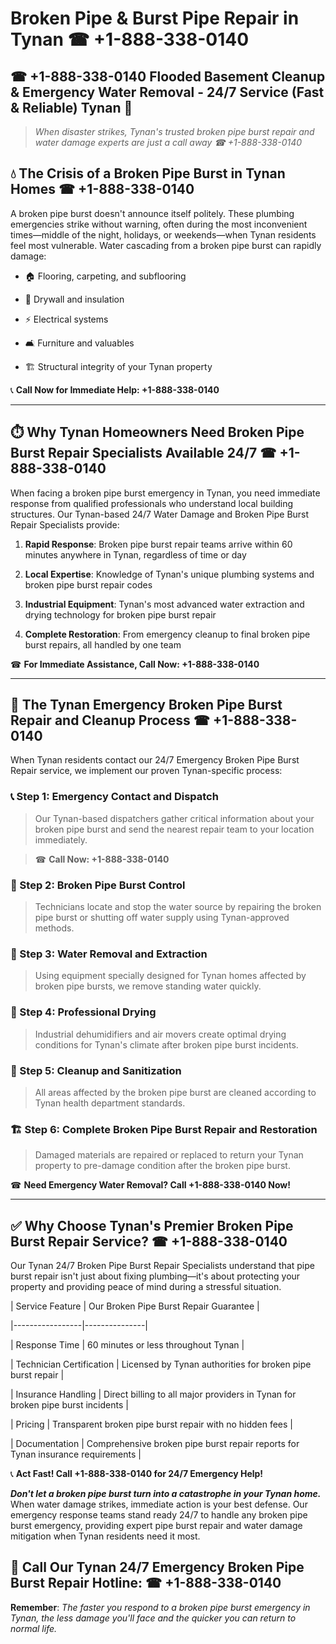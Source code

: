 # Broken Pipe & Burst Pipe Repair in Tynan ☎ +1-888-338-0140  
## ☎ +1-888-338-0140 Flooded Basement Cleanup & Emergency Water Removal - 24/7 Service (Fast & Reliable) Tynan 🚨  

> *When disaster strikes, Tynan's trusted broken pipe burst repair and water damage experts are just a call away ☎ +1-888-338-0140*  

## 💧 The Crisis of a Broken Pipe Burst in Tynan Homes ☎ +1-888-338-0140  

A broken pipe burst doesn't announce itself politely. These plumbing emergencies strike without warning, often during the most inconvenient times—middle of the night, holidays, or weekends—when Tynan residents feel most vulnerable. Water cascading from a broken pipe burst can rapidly damage:  

* 🏠 Flooring, carpeting, and subflooring  
* 🧱 Drywall and insulation  
* ⚡ Electrical systems  
* 🛋️ Furniture and valuables  
* 🏗️ Structural integrity of your Tynan property  

📞 **Call Now for Immediate Help: +1-888-338-0140**  

---  

## ⏱️ Why Tynan Homeowners Need Broken Pipe Burst Repair Specialists Available 24/7 ☎ +1-888-338-0140  

When facing a broken pipe burst emergency in Tynan, you need immediate response from qualified professionals who understand local building structures. Our Tynan-based 24/7 Water Damage and Broken Pipe Burst Repair Specialists provide:  

1. **Rapid Response**: Broken pipe burst repair teams arrive within 60 minutes anywhere in Tynan, regardless of time or day  
2. **Local Expertise**: Knowledge of Tynan's unique plumbing systems and broken pipe burst repair codes  
3. **Industrial Equipment**: Tynan's most advanced water extraction and drying technology for broken pipe burst repair  
4. **Complete Restoration**: From emergency cleanup to final broken pipe burst repairs, all handled by one team  

☎ **For Immediate Assistance, Call Now: +1-888-338-0140**  

---  

## 🔧 The Tynan Emergency Broken Pipe Burst Repair and Cleanup Process ☎ +1-888-338-0140  

When Tynan residents contact our 24/7 Emergency Broken Pipe Burst Repair service, we implement our proven Tynan-specific process:  

### 📞 Step 1: Emergency Contact and Dispatch  
> Our Tynan-based dispatchers gather critical information about your broken pipe burst and send the nearest repair team to your location immediately.  
> ☎ **Call Now: +1-888-338-0140**  

### 🚿 Step 2: Broken Pipe Burst Control  
> Technicians locate and stop the water source by repairing the broken pipe burst or shutting off water supply using Tynan-approved methods.  

### 🌊 Step 3: Water Removal and Extraction  
> Using equipment specially designed for Tynan homes affected by broken pipe bursts, we remove standing water quickly.  

### 💨 Step 4: Professional Drying  
> Industrial dehumidifiers and air movers create optimal drying conditions for Tynan's climate after broken pipe burst incidents.  

### 🧼 Step 5: Cleanup and Sanitization  
> All areas affected by the broken pipe burst are cleaned according to Tynan health department standards.  

### 🏗️ Step 6: Complete Broken Pipe Burst Repair and Restoration  
> Damaged materials are repaired or replaced to return your Tynan property to pre-damage condition after the broken pipe burst.  

☎ **Need Emergency Water Removal? Call +1-888-338-0140 Now!**  

---  

## ✅ Why Choose Tynan's Premier Broken Pipe Burst Repair Service? ☎ +1-888-338-0140  

Our Tynan 24/7 Broken Pipe Burst Repair Specialists understand that pipe burst repair isn't just about fixing plumbing—it's about protecting your property and providing peace of mind during a stressful situation.  

| Service Feature | Our Broken Pipe Burst Repair Guarantee |  
|-----------------|---------------|  
| Response Time | 60 minutes or less throughout Tynan |  
| Technician Certification | Licensed by Tynan authorities for broken pipe burst repair |  
| Insurance Handling | Direct billing to all major providers in Tynan for broken pipe burst incidents |  
| Pricing | Transparent broken pipe burst repair with no hidden fees |  
| Documentation | Comprehensive broken pipe burst repair reports for Tynan insurance requirements |  

📞 **Act Fast! Call +1-888-338-0140 for 24/7 Emergency Help!**  

***Don't let a broken pipe burst turn into a catastrophe in your Tynan home.*** When water damage strikes, immediate action is your best defense. Our emergency response teams stand ready 24/7 to handle any broken pipe burst emergency, providing expert pipe burst repair and water damage mitigation when Tynan residents need it most.  

## 📱 Call Our Tynan 24/7 Emergency Broken Pipe Burst Repair Hotline: ☎ +1-888-338-0140  

**Remember**: *The faster you respond to a broken pipe burst emergency in Tynan, the less damage you'll face and the quicker you can return to normal life.*